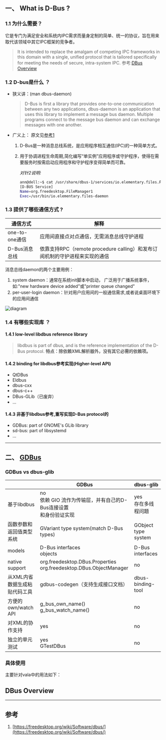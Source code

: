 
## 一、 What is D-Bus ?
### 1.1 为什么需要？
它是专门为满足安全和系统内IPC需求而量身定制的简单、统一的协议，旨在用来取代该领域中其它IPC框架的竞争者。
>It is intended to replace the amalgam of competing IPC frameworks in this domain with a single, unified protocol that is tailored specifically for meeting the needs of secure, intra-system IPC.  参考:[DBus Overview](https://pythonhosted.org/txdbus/dbus_overview.html)


### 1.2 D-bus是什么 ？
- 狭义讲：(man dbus-daemon)
    >D-Bus is first a
        library that provides one-to-one communication between any two applications, dbus-daemon is an application that uses this library to implement a message
        bus daemon. Multiple programs connect to the message bus daemon and can exchange messages with one another.

- 广义上： 原文见[参考1](https://freedesktop.org/wiki/Software/dbus/)

    1. D-Bus是一种消息总线系统，是应用程序相互通信(IPC)的一种简单方式。
    2. 用于协调进程生命周期,简化编写“单实例”应用程序或守护程序，使得在需要服务时按需启动应用程序和守护程序变得简单而可靠。

        *对针2说明:*
        ```sh
        ann@dell:~$ cat /usr/share/dbus-1/services/io.elementary.files.Filemanager1.service 
        [D-BUS Service]
        Name=org.freedesktop.FileManager1
        Exec=/usr/bin/io.elementary.files-daemon
        ```

### 1.3 提供了哪些通信方式 ?
通信方式|解释
|--|--|
|one-to-one通信|应用间直接点对点通信，无需消息总线守护进程
|D-Bus消息总线|依靠支持RPC（remote procedure calling）和发布订阅机制的守护进程来实现的通信

消息总线daemon的两个主要用例：
1. system daemon：通常在系统init脚本中启动， 广泛用于广播系统事件，如:"new hardware device added"或"printer queue changed"
1. per-user-login daemon：针对用户应用间的一般通信需求,或者说桌面环境下的应用间通信

![diagram](https://dbus.freedesktop.org/doc/diagram.svg)

### 1.4 有哪些实现库 ？
#### 1.4.1 low-level libdbus reference library
> libdbus is part of dbus, and is the reference implementation of the D-Bus protocol.
**特点：除依赖XML解析器外，没有其它必需的依赖项。**
#### 1.4.2 binding for libdbus参考实现(Higher-level API)
- QtDBus
- Eldbus
- dbus-cxx
- dbus-c++
- DBus-GLib（已废弃）
- ...
#### 1.4.3 非基于libdbus参考,重写实现D-Bus protocol的
- GDBus: part of GNOME's GLib library
- sd-bus: part of libsystemd
- ...
   

-------------
## 二、 [GDBus](https://docs.gtk.org/gio/migrating-gdbus.html)
### GDBus vs dbus-glib
||GDBus|dbus-glib|
|-|-|-|
基于libdbus|no<br>依赖 GIO 流作为传输层，并有自己的D-Bus连接设置<br>和身份验证实现|yes<br>存在多线程问题
函数参数和<br>返回值类型系统|GVariant type system(match D-Bus types) |GObject type system
models|D-Bus interfaces<br>objects|D-Bus interfaces
native support|org.freedesktop.DBus.Properties<br>org.freedesktop.DBus.ObjectManager | no
从XML内省数据生成粘贴代码工具| gdbus-codegen（支持生成接口文档） | dbus-binding-tool
方便的own/watch API|g_bus_own_name()<br>g_bus_watch_name()|no
对XML的协作支持|yes|no
独立的单元测试|yes<br>GTestDBus|no

### 具体使用
主要针对vala中的用法如下：



## DBus Overview


-----
## 参考
1. [https://freedesktop.org/wiki/Software/dbus/](https://freedesktop.org/wiki/Software/dbus/)
